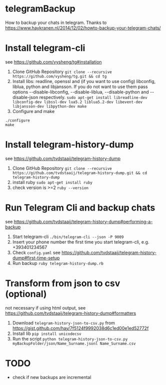 # telegramBackup
How to backup your chats in telegram.
Thanks to https://www.haykranen.nl/2014/12/02/howto-backup-your-telegram-chats/

# Install telegram-cli
see https://github.com/vysheng/tg#installation

1. Clone GitHub Repository ```git clone --recursive https://github.com/vysheng/tg.git && cd tg```
2. Install libs: readline, openssl and (if you want to use config) libconfig, liblua, python and libjansson. If you do not want to use them pass options --disable-libconfig, --disable-liblua, --disable-python and --disable-json respectively.
```sudo apt-get install libreadline-dev libconfig-dev libssl-dev lua5.2 liblua5.2-dev libevent-dev libjansson-dev libpython-dev make```
3. Configure and make
``` 
./configure 
make
```

# Install telegram-history-dump
see https://github.com/tvdstaaij/telegram-history-dump

1. Clone GitHub Repository
```git clone --recursive https://github.com/tvdstaaij/telegram-history-dump.git && cd telegram-history-dump```
2. install ruby 
```sudo apt-get install ruby```
3. check version is >=2
```ruby --version```

# Run Telegram Cli and backup chats
see https://github.com/tvdstaaij/telegram-history-dump#performing-a-backup

1. Start telegram-cli
```./bin/telegram-cli --json -P 9009```
2. Insert your phone number the first time you start telegram-cli, e.g. +393401234567
3. Check ```config.yaml``` see https://github.com/tvdstaaij/telegram-history-dump#first-time-setup
4. Run backup ```ruby telegram-history-dump.rb```

# Transform from json to csv (optional)
not necessary if using html output, see https://github.com/tvdstaaij/telegram-history-dump#formatters

1. Download ```telegram-history-json-to-csv.py``` from https://gist.github.com/hay/7f5124f9992038d6c1ed00e1ed52772f
2. Install lib ```pip install unicodecsv```
3. Run the script ```python telegram-history-json-to-csv.py myBackupFolder/json/Name_Surname.jsonl Name_Surname.csv```


# TODO
* check if new backups are incremental
